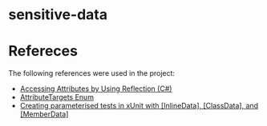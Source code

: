 # sensitive-data



# Refereces

The following references were used in the project:

- [Accessing Attributes by Using Reflection (C#)](https://docs.microsoft.com/pt-br/dotnet/csharp/programming-guide/concepts/attributes/accessing-attributes-by-using-reflection)
- [AttributeTargets Enum](https://docs.microsoft.com/pt-br/dotnet/api/system.attributetargets?view=net-5.0)
- [Creating parameterised tests in xUnit with [InlineData], [ClassData], and [MemberData]](https://andrewlock.net/creating-parameterised-tests-in-xunit-with-inlinedata-classdata-and-memberdata/)

